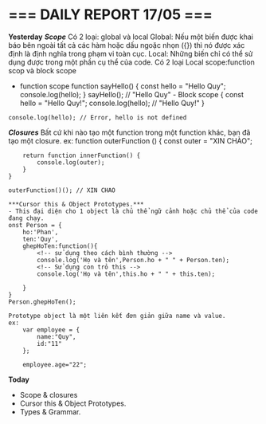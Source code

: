 # === DAILY REPORT 17/05 ===

**Yesterday**
   ***Scope***
   Có 2 loại: global và local
   Global: Nếu một biến được khai báo bên ngoài tất cả các hàm hoặc dấu ngoặc nhọn ({}) thì nó được xác định là định nghĩa trong phạm vi toàn cục.
   Local: Những biến chỉ có thể sử dụng được trong một phần cụ thể của code. Có 2 loại Local scope:function scop và block scope
   - function scope
   function sayHello() {
        const hello = "Hello Quy";
        console.log(hello);
    }
    sayHello(); // "Hello Quy"
    - Block scope
    {
        const hello = "Hello Quy!";
        console.log(hello); // "Hello Quy!"
    }

    console.log(hello); // Error, hello is not defined
   ***Closures***
    Bất cứ khi nào tạo một function trong một function khác, bạn đã tạo một closure.
    ex:
    function outerFunction () {
        const outer = "XIN CHÀO";

        return function innerFunction() {
            console.log(outer);
        }
    }

    outerFunction()(); // XIN CHAO

    ***Cursor this & Object Prototypes.***
    - This đại diện cho 1 object là chủ thể ngữ cảnh hoặc chủ thể của code đang chạy.
    onst Person = {
        ho:'Phan',
        ten:'Quy',
        ghepHoTen:function(){
            <!-- sử dụng theo cách bình thường -->
            console.log('Họ và tên',Person.ho + " " + Person.ten);
            <!-- Sử dụng con trỏ this -->
            console.log('Họ và tên',this.ho + " " + this.ten);

        }
    }
    Person.ghepHoTen();

    Prototype object là một liên kết đơn giản giữa name và value.
    ex:
        var employee = {
            name:"Quy",
            id:"11"
        };
      
        employee.age="22";
**Today**
- Scope & closures
- Cursor this & Object Prototypes.
- Types & Grammar.